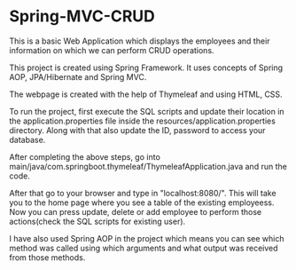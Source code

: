 # Spring-MVC-CRUD

This is a basic Web Application which displays the employees and their information on which we can perform CRUD operations.

This project is created using Spring Framework. It uses concepts of Spring AOP, JPA/Hibernate and Spring MVC.

The webpage is created with the help of Thymeleaf and using HTML, CSS.

To run the project, first execute the SQL scripts and update their location in the application.properties file inside the resources/application.properties directory. Along with that also update the ID, password to access your database.

After completing the above steps, go into main/java/com.springboot.thymeleaf/ThymeleafApplication.java and run the code.

After that go to your browser and type in "localhost:8080/". This will take you to the home page where you see a table of the existing employeess. Now you can press update, delete or add employee to perform those actions(check the SQL scripts for existing user).

I have also used Spring AOP in the project which means you can see which method was called using which arguments and what output was received from those methods.
